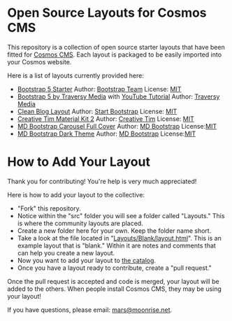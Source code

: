 # Open Source Layouts for Cosmos CMS

This repository is a collection of open source starter layouts that have been fitted for [Cosmos CMS](https://cosmos.moonrise.net).
Each layout is packaged to be easily imported into your Cosmos website.

Here is a list of layouts currently provided here:

* [Bootstrap 5 Starter](https://cosmos-layouts.moonrise.net/Layouts/bs5-strt/layout.html) Author: [Bootstrap Team](https://getbootstrap.com/docs/5.0/examples/starter-template/) License: [MIT](https://github.com/twbs/bootstrap/blob/main/LICENSE)
* [Bootstrap 5 by Traversy Media](https://cosmos-layouts.moonrise.net/Layouts/tm-dev/layout.html) with [YouTube Tutorial](https://youtu.be/4sosXZsdy-s) Author: [Traversy Media](https://traversymedia.com/) 
* [Clean Blog Layout](https://cosmos-layouts.moonrise.net/Layouts/sb-cb/layout.html) Author: [Start Bootstrap](https://github.com/StartBootstrap/startbootstrap-clean-blog/) License: [MIT](https://github.com/StartBootstrap/startbootstrap-clean-blog/blob/master/LICENSE)
* [Creative Tim Material Kit 2](https://cosmos-layouts.moonrise.net/Layouts/ct-mk2/layout.html) Author: [Creative Tim](https://www.creative-tim.com/) License: [MIT](https://github.com/timcreative/freebies/blob/master/LICENSE.md)
* [MD Bootstrap Carousel Full Cover](https://cosmos-layouts.moonrise.net/Layouts/mdb-cfc/layout.html) Author: [MD Bootstrap](https://mdbootstrap.com/freebies/carousel-full-cover/) License:[MIT](https://mdbootstrap.com/general/license/)
* [MD Bootstrap Dark Theme](https://cosmos-layouts.moonrise.net/Layouts/mdb-dark/layout.html) Author: [MD Bootstrap](https://github.com/mdbootstrap/bootstrap-5-dark-theme) License:[MIT](https://mdbootstrap.com/general/license/)

# How to Add Your Layout

Thank you for contributing!  You're help is very much appreciated!

Here is how to add your layout to the collective:

  * "Fork" this repository.
  * Notice within the "src" folder you will see a folder called "Layouts."  This is where the community layouts are placed.
  * Create a new folder here for your own.  Keep the folder name short.
  * Take a look at the file located in "[Layouts/Blank/layout.html](https://github.com/CosmosSoftware/Cosmos.Starter.Layouts/blob/main/src/Layouts/blank/layout.html)".  This is an example layout that is "blank." Within it are notes and comments that can help you create a new layout.
  * Now you want to add your layout to [the catalog](https://github.com/CosmosSoftware/Cosmos.Starter.Layouts/blob/main/src/catalog.json).
  * Once you have a layout ready to contribute, create a "pull request."

Once the pull request is accepted and code is merged, your layout will be added to the others. When people install Cosmos CMS, they may be using your layout!

If you have questions, please email: mars@moonrise.net.
